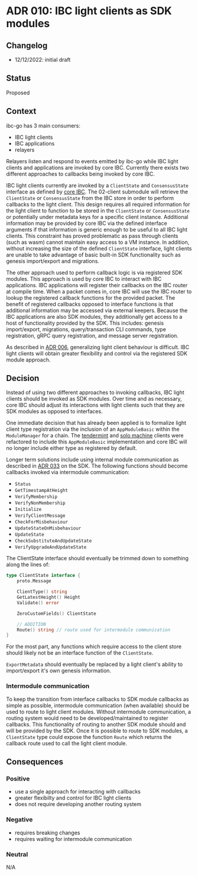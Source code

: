 # ADR 010: IBC light clients as SDK modules

## Changelog

- 12/12/2022: initial draft

## Status

Proposed

## Context

ibc-go has 3 main consumers:

- IBC light clients
- IBC applications
- relayers

Relayers listen and respond to events emitted by ibc-go while IBC light clients and applications are invoked by core IBC.
Currently there exists two different approaches to callbacks being invoked by core IBC.

IBC light clients currently are invoked by a `ClientState` and `ConsensusState` interface as defined by [core IBC](https://github.com/cosmos/ibc-go/blob/v7.0.0/modules/core/exported/client.go#L36).
The 02-client submodule will retrieve the `ClientState` or `ConsensusState` from the IBC store in order to perform callbacks to the light client.
This design requires all required information for the light client to function to be stored in the `ClientState` or `ConsensusState` or potentially under metadata keys for a specific client instance.
Additional information may be provided by core IBC via the defined interface arguments if that information is generic enough to be useful to all IBC light clients.
This constraint has proved problematic as pass through clients (such as wasm) cannot maintain easy access to a VM instance.
In addition, without increasing the size of the defined `ClientState` interface, light clients are unable to take advantage of basic built-in SDK functionality such as genesis import/export and migrations.

The other approach used to perform callback logic is via registered SDK modules.
This approach is used by core IBC to interact with IBC applications.
IBC applications will register their callbacks on the IBC router at compile time.
When a packet comes in, core IBC will use the IBC router to lookup the registered callback functions for the provided packet.
The benefit of registered callbacks opposed to interface functions is that additional information may be accessed via external keepers.
Because the IBC applications are also SDK modules, they additionally get access to a host of functionality provided by the SDK.
This includes: genesis import/export, migrations, query/transaction CLI commands, type registration, gRPC query registration, and message server registration.

As described in [ADR 006](./adr-006-02-client-refactor.md), generalizing light client behaviour is difficult.
IBC light clients will obtain greater flexibility and control via the registered SDK module approach.

## Decision

Instead of using two different approaches to invoking callbacks, IBC light clients should be invoked as SDK modules.
Over time and as necessary, core IBC should adjust its interactions with light clients such that they are SDK modules as opposed to interfaces.

One immediate decision that has already been applied is to formalize light client type registration via the inclusion of an `AppModuleBasic` within the `ModuleManager` for a chain.
The [tendermint](https://github.com/cosmos/ibc-go/pull/2825) and [solo machine](https://github.com/cosmos/ibc-go/pull/2826) clients were refactored to include this `AppModuleBasic` implementation and core IBC will no longer include either type as registered by default.

Longer term solutions include using internal module communication as described in [ADR 033](https://github.com/cosmos/cosmos-sdk/blob/main/docs/architecture/adr-033-protobuf-inter-module-comm.md) on the SDK.
The following functions should become callbacks invoked via intermodule communication:

- `Status`
- `GetTimestampAtHeight`
- `VerifyMembership`
- `VerifyNonMembership`
- `Initialize`
- `VerifyClientMessage`
- `CheckForMisbehaviour`
- `UpdateStateOnMisbehaviour`
- `UpdateState`
- `CheckSubstituteAndUpdateState`
- `VerifyUpgradeAndUpdateState`

The ClientState interface should eventually be trimmed down to something along the lines of:

```go
type ClientState interface {
    proto.Message

    ClientType() string
    GetLatestHeight() Height
    Validate() error

    ZeroCustomFields() ClientState

    // ADDITION
    Route() string // route used for intermodule communication
}
```

For the most part, any functions which require access to the client store should likely not be an interface function of the `ClientState`.

`ExportMetadata` should eventually be replaced by a light client's ability to import/export it's own genesis information.

### Intermodule communication

To keep the transition from interface callbacks to SDK module callbacks as simple as possible, intermodule communication (when available) should be used to route to light client modules.
Without intermodule communication, a routing system would need to be developed/maintained to register callbacks.
This functionality of routing to another SDK module should and will be provided by the SDK.
Once it is possible to route to SDK modules, a `ClientState` type could expose the function `Route` which returns the callback route used to call the light client module.

## Consequences

### Positive

- use a single approach for interacting with callbacks
- greater flexibilty and control for IBC light clients
- does not require developing another routing system

### Negative

- requires breaking changes
- requires waiting for intermodule communication

### Neutral

N/A
